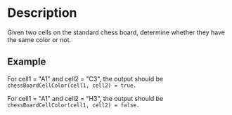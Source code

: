 # Description

Given two cells on the standard chess board, determine whether they have the same color or not.  

## Example

For cell1 = "A1" and cell2 = "C3", the output should be  
`chessBoardCellColor(cell1, cell2) = true.`  

For cell1 = "A1" and cell2 = "H3", the output should be  
`chessBoardCellColor(cell1, cell2) = false.`  


